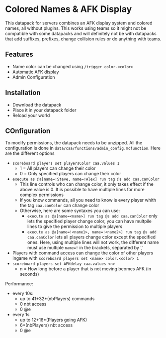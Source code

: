 # Colored Names & AFK Display


This datapack for servers combines an AFK display system and colored names, all without plugins. This works using teams so it might not be compatible with some datapacks and will definitely not be with datapacks that add suffixes, prefixes, change collision rules or do anything with teams.

## Features
* Name color can be changed using `/trigger color.<color>`
* Automatic AFK display
* Admin Configuration

## Installation
* Download the datapack
* Place it in your datapack folder
* Reload your world

## COnfiguration
To modify permissions, the datapack needs to be unzipped. All the configuration is done in `data/caa/functions/admin_config.mcfunction`.
Here are the different options
* `scoreboard players set playersColor caa.values 1`
  * 1 = All  players can change their color
  * 0 = Only specified players can change their color
* `execute as @a[name=!Steve, name=!Alex] run tag @s add caa.canColor`
  * This line controls who can change color, it only takes effect if the above value is 0. It is possible to have multiple lines for more complex permissions
  * If you know commands, all you need to know is every player whith the tag  `caa.canColor` can change color
  * Otherwise, here are some syntaxes you can use:
    * `execute as @a[name=<name>] run tag @s add caa.canColor` only lets the specified player change color, you can have multpile lines to give the permission to multiple players
    * `execute as @a[name=!<name1>, name=!<name2>] run tag @s add caa.canColor` lets all players change color except the specified ones. Here, using multiple lines will not work, the different name must use multiple `name=!` in the brackets, separated by ','
* Players with command access can change the color of other players ingame with `scoreboard players set <name> color.<color> 1`
* `scoreboard players set AFKdelay caa.values <n>`
  * n = How long before a player that is not moving beomes AFK (in seconds)

Performance:

* every 10s:
  * up to 41+32*(nbPlayers) commands
  * 0 nbt access
  * 0 @e
* every 1s
  * up to 12+16*(Players going AFK)
  * 6*(nbPlayers) nbt access
  * 0 @e
